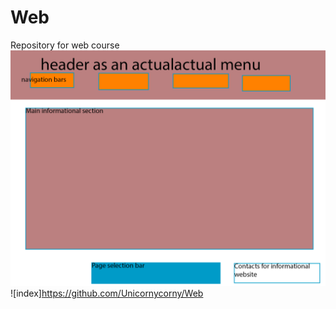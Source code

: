 # Web
Repository for web course
![webмакет.png](https://github.com/Unicornycorny/Web/blob/main/макет.png)
![index]https://github.com/Unicornycorny/Web
